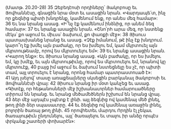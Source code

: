 (Մատթ. 20.20-28)
35 Զեբեդէոսի որդիները՝ Յակոբոսը եւ Յովհաննէսը, գնացին նրա մօտ եւ ասացին նրան. «Վարդապե՛տ, ինչ որ քեզնից պիտի խնդրենք, կամենում ենք, որ անես մեզ համար»: 36 Եւ նա նրանց ասաց. «Ի՞նչ էք կամենում ինձնից, որ անեմ ձեզ համար»: 37 Եւ նրանք ասացին նրան. «Շնո՛րհ արա մեզ, որ նստենք մէկս՝ քո աջում եւ միւսս՝ ձախում, քո փառքի մէջ»: 38 Յիսուս պատասխանեց նրանց եւ ասաց. «Չէք իմանում, թէ ինչ էք խնդրում. կարո՞ղ էք խմել այն բաժակը, որ ես խմելու եմ, կամ մկրտուել այն մկրտութեամբ, որով ես մկրտուելու եմ»: 39 Եւ նրանք ասացին նրան. «Կարող ենք»: Եւ Յիսուս նրանց ասաց. «Այն բաժակը, որ ես խմելու եմ, կը խմէք, եւ այն մկրտութիւնը, որով ես մկրտուելու եմ, նրանով կը մկրտուէք, 40 բայց իմ աջում եւ ձախում նստեցնելը ես չէ, որ պիտի տամ, այլ տրուելու է նրանց, որոնց համար պատրաստուած է»: 41 Այդ լսելով՝ տասը առաքեալները սկսեցին բարկանալ Յակոբոսի եւ Յովհաննէսի վրայ: 42 Յիսուս նրանց իր մօտ կանչեց եւ ասաց. «Գիտէք, որ հեթանոսների մէջ իշխանաւորներ համարուածները տիրում են նրանց. եւ նրանց մեծամեծներն իշխում են նրանց վրայ. 43 ձեր մէջ այդպէս չպէտք է լինի. այլ ձեզնից ով կամենայ մեծ լինել, թող լինի ձեր սպասաւորը. 44 եւ ձեզնից ով կամենայ առաջին լինել, բոլորին ծառայ թող լինի. 45 որովհետեւ մարդու Որդին էլ չեկաւ ծառայութիւն ընդունելու, այլ՝ ծառայելու եւ տալու իր անձը որպէս փրկանք շատերի փոխարէն»:
